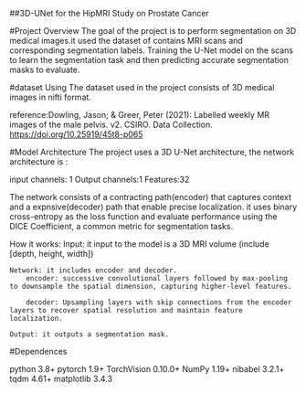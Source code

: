##3D-UNet for the HipMRI Study on Prostate Cancer

#Project Overview
The goal of the project is to perform segmentation on 3D medical images.it used the dataset of contains MRI scans and corresponding segmentation labels. Training the U-Net model on the scans to learn the segmentation task and then predicting accurate segmentation masks to evaluate.

#dataset Using
The dataset used in the project consists of 3D medical images in nifti format.

reference:Dowling, Jason; & Greer, Peter (2021): Labelled weekly MR images of the male pelvis. v2. CSIRO. Data Collection. https://doi.org/10.25919/45t8-p065

#Model Architecture
The project uses a 3D U-Net architecture, the network architecture is :

input channels: 1
Output channels:1
Features:32

The network consists of a contracting path(encoder) that captures context and a expnsive(decoder) path that enable precise localization. it uses binary cross-entropy as the loss function and evaluate performance using the DICE Coefficient, a common metric for segmentation tasks.

How it works:
	Input: it input to the model is a 3D MRI volume (include [depth, height, width])
	
	Network: it includes encoder and decoder.
		encoder: successive convolutional layers followed by max-pooling to downsample the spatial dimension, capturing higher-level features.
		
		decoder: Upsampling layers with skip connections from the encoder layers to recover spatial resolution and maintain feature localization.
	
	Output: it outputs a segmentation mask.

#Dependences

python			3.8+
pytorch			1.9+
TorchVision		0.10.0+
NumPy			1.19+
nibabel			3.2.1+
tqdm			4.61+
matplotlib		3.4.3